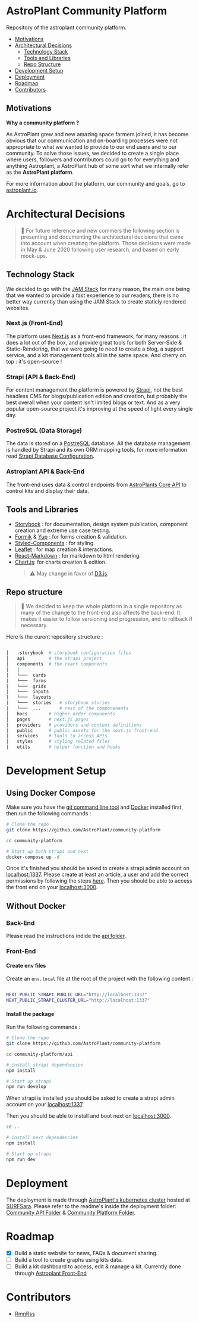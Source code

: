 # AstroPlant Community Platform

Repository of the astroplant community platform.

- [Motivations](#motivations)
- [Architectural Decisions](#architectural-decisions)
  - [Technology Stack](#technology-stack)
  - [Tools and Libraries](#tools-and-libraries)
  - [Repo Structure](#repo-structure)
- [Development Setup](#development-setup)
- [Deployment](#deployment)
- [Roadmap](#roadmap)
- [Contributors](#contributors)

## Motivations

**Why a community platform ?**

As AstroPlant grew and new amazing space farmers joined, it has become obvious that our communication and on-boarding processes were not appropriate to what we wanted to provide to our end users and to our community. To solve those issues, we decided to create a single place where users, followers and contributors could go to for everything and anything Astroplant, a AstroPlant hub of some sort what we internally refer as the **AstroPlant platform**.

For more information about the platform, our community and goals, go to [astroplant.io](https://www.astroplant.io/).

# Architectural Decisions

> 📑 For future reference and new commers the following section is presenting and documenting the architectural decisions that came into account when creating the platform. Those decisions were made in May & June 2020 following user research, and based on early mock-ups.

## Technology Stack

We decided to go with the [JAM Stack](https://jamstack.org/) for many reason, the main one being that we wanted to provide a fast experience to our readers, there is no better way currently than using the JAM Stack to create staticly rendered websites.

### Next.js (Front-End)

The platform uses [Next.js](https://nextjs.org/) as a front-end framework, for many reasons : it does a lot out of the box, and provide great tools for both Server-Side & Static-Rendering, that we were going to need to create a blog, a support service, and a kit management tools all in the same space. And cherry on top : it's open-source !

### Strapi (API & Back-End)

For content management the platform is powered by [Strapi](https://strapi.io), not the best headless CMS for blogs/publication edition and creation, but probably the best overall when your content isn't limited blogs or text. And as a very popular open-source project it's improving at the speed of light every single day.

### PostreSQL (Data Storage)

The data is stored on a [PostreSQL](https://www.postgresql.org/) database. All the database management is handled by Strapi and its own ORM mapping tools, for more information read [Strapi Database Configuration](https://strapi.io/documentation/v3.x/concepts/configurations.html#database).

### Astroplant API & Back-End

The front-end uses data & control endpoints from [AstroPlants Core API](https://github.com/AstroPlant/astroplant-api) to control kits and display their data.

## Tools and Libraries

- [Storybook](https://storybook.js.org/) : for documentation, design system publication, component creation and extreme use case testing.
- [Formik](https://formik.org/) & [Yup](https://github.com/jquense/yup) : for forms creation & validation.
- [Styled-Components](https://styled-components.com/) : for styling.
- [Leaflet](https://leafletjs.com/) : for map creation & interactions.
- [React-Markdown](https://github.com/rexxars/react-markdown) : for markdown to html rendering.
- [Chart.js](https://www.chartjs.org/): for charts creation & edition.
  > :warning: May change in favor of [D3.js](https://d3js.org/).

## Repo structure

> 📑 We decided to keep the whole platform in a single repository as many of the change to the front-end also affects the back-end. It makes it easier to follow versioning and progression, and to rollback if necessary.

Here is the curent repository structure :

```bash

│   .storybook  # storybook configuration files
│   api         # the strapi project
│   components  # the react components
|   |
|   └───  cards
|   └───  forms
|   └───  grids
|   └───  inputs
|   └───  layouts
|   └───  stories   # storybook stories
|   └───  ...       # rest of the componenents
│   hocs        # higher order components
│   pages       # next.js pages
|   providers   # providers and context definitions
|   public      # public assets for the next.js front-end
|   services    # tools to access APIs
|   styles      # styling related files
|   utils       # helper function and hooks

```

# Development Setup

## Using Docker Compose

Make sure you have the [git command line tool](https://git-scm.com/) and [Docker](https://www.docker.com/) installed first, then run the following commands :

```bash
# Clone the repo
git clone https://github.com/AstroPlant/community-platform

cd community-platform

# Start up both strapi and next
docker-compose up -d
```

Once it's finished you should be asked to create a strapi admin account on [localhost:1337](localhost:1337). Please create at least an article, a user and add the correct permissions by following the steps [here](https://astroplant.gitbook.io/community-platform/). Then you should be able to access the front end on your [localhost:3000](localhost:3000).

## Without Docker

### Back-End

Please read the instructions indide the [api folder](api/README.md).

### Front-End

#### Create env files

Create an `env.local` file at the root of the project with the following content :

```bash

NEXT_PUBLIC_STRAPI_PUBLIC_URL="http://localhost:1337"
NEXT_PUBLIC_STRAPI_CLUSTER_URL="http://localhost:1337"

```

#### Install the package

Run the following commands :

```bash
# Clone the repo
git clone https://github.com/AstroPlant/community-platform

cd community-platform/api

# install strapi dependencies
npm install

# Start up strapi
npm run develop
```

When strapi is installed you should be asked to create a strapi admin account on your [localhost:1337](localhost:1337).

Then you should be able to install and boot next on [localhost:3000](localhost:3000).

```bash
cd ..

# install next dependencies
npm install

# Start up strapi
npm run dev
```

# Deployment

The deployment is made through [AstroPlant's kubernetes cluster](https://github.com/AstroPlant/astroplant-k8s) hosted at [SURFSara](https://www.surf.nl/). Please refer to the readme's inside the deployment folder: [Community API Folder](https://github.com/AstroPlant/astroplant-k8s/deployment/community-api) & [Community Platform Folder](https://github.com/AstroPlant/astroplant-k8s/deployment/community-platform).

# Roadmap

- [x] Build a static website for news, FAQs & document sharing.
- [ ] Build a tool to create graphs using kits data.
- [ ] Build a kit dashboard to access, edit & manage a kit. Currently done through [Astroplant Front-End](https://github.com/AstroPlant/astroplant-frontend-web)

# Contributors

- [RmnRss](https://github.com/rmnrss)
